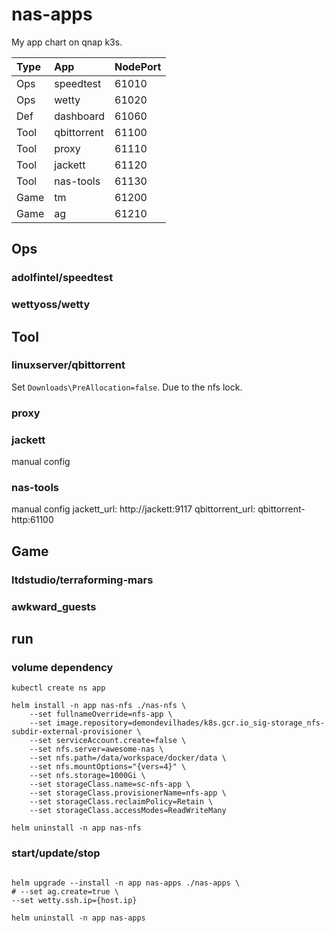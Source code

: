 # nas-apps

My app chart on qnap k3s.

| Type  | App  | NodePort  |
|:--------|:------|:----------|
| Ops    | speedtest    | 61010    |
| Ops    | wetty    | 61020    |
| Def    | dashboard    | 61060    |
| Tool    | qbittorrent    | 61100    |
| Tool    | proxy    | 61110    |
| Tool    | jackett    | 61120    |
| Tool    | nas-tools    | 61130    |
| Game    | tm    | 61200    |
| Game    | ag    | 61210    |

## Ops

### adolfintel/speedtest


### wettyoss/wetty


## Tool

### linuxserver/qbittorrent
Set `Downloads\PreAllocation=false`.
Due to the nfs lock.

### proxy

### jackett
manual config

### nas-tools
manual config
jackett_url: http://jackett:9117
qbittorrent_url: qbittorrent-http:61100

## Game

### ltdstudio/terraforming-mars


### awkward_guests


## run

### volume dependency
```
kubectl create ns app

helm install -n app nas-nfs ./nas-nfs \
    --set fullnameOverride=nfs-app \
    --set image.repository=demondevilhades/k8s.gcr.io_sig-storage_nfs-subdir-external-provisioner \
    --set serviceAccount.create=false \
    --set nfs.server=awesome-nas \
    --set nfs.path=/data/workspace/docker/data \
    --set nfs.mountOptions="{vers=4}" \
    --set nfs.storage=1000Gi \
    --set storageClass.name=sc-nfs-app \
    --set storageClass.provisionerName=nfs-app \
    --set storageClass.reclaimPolicy=Retain \
    --set storageClass.accessModes=ReadWriteMany

helm uninstall -n app nas-nfs
```

### start/update/stop
```

helm upgrade --install -n app nas-apps ./nas-apps \
# --set ag.create=true \
--set wetty.ssh.ip={host.ip}

helm uninstall -n app nas-apps
```




